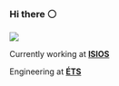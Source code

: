 ### Hi there :white_circle:
![](https://media.giphy.com/media/S9RQ4WjyZ0CrFPMMlU/giphy-downsized.gif)

Currently working at **[ISIOS](https://isios.ca/)**

Engineering at **[ÉTS](https://www.etsmtl.ca/en/studies/Undergraduate-Programs/Bachelor-of-Software-Engineering)**
